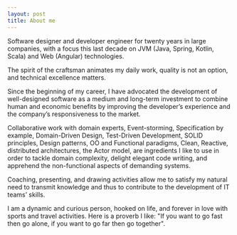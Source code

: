 ```yaml
---
layout: post
title: About me
---
```


Software designer and developer engineer for twenty years in large companies, with a focus this last decade on JVM (Java, Spring, Kotlin, Scala) and Web (Angular) technologies.

The spirit of the craftsman animates my daily work, quality is not an option, and technical excellence matters.

Since the beginning of my career, I have advocated the development of well-designed software as a medium and long-term investment to combine human and economic benefits by improving the developer’s experience and the company’s responsiveness to the market.

Collaborative work with domain experts, Event-storming, Specification by example, Domain-Driven Design, Test-Driven Development, SOLID principles, Design patterns, OO and Functional paradigms, Clean, Reactive, distributed architectures, the Actor model, are ingredients I like to use in order to tackle domain complexity, delight elegant code writing, and apprehend the non-functional aspects of demanding systems.

Coaching, presenting, and drawing activities allow me to satisfy my natural need to transmit knowledge and thus to contribute to the development of IT teams’ skills.

I am a dynamic and curious person, hooked on life, and forever in love with sports and travel activities. Here is a proverb I like: "If you want to go fast then go alone, if you want to go far then go together".
